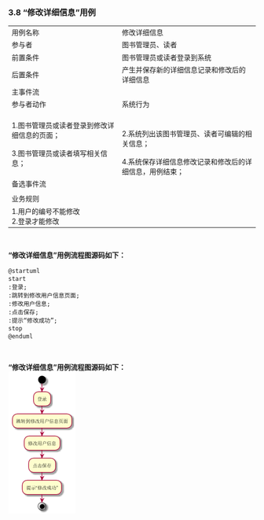 ###     3.8 “修改详细信息”用例
|||
|:-------|:-------------| 
|用例名称|修改详细信息|
|参与者|图书管理员、读者|
|前置条件|图书管理员或读者登录到系统|
|后置条件|产生并保存新的详细信息记录和修改后的详细信息|
|主事件流|
|参与者动作|系统行为|
|1.图书管理员或读者登录到修改详细信息的页面；<br><br>3.图书管理员或读者填写相关信息；|<br><br>2.系统列出该图书管理员、读者可编辑的相关信息；<br><br>4.系统保存详细信息修改记录和修改后的详细信息，用例结束；|
|备选事件流|
||
|业务规则|
|1.用户的编号不能修改<br>2.登录才能修改|
<br>

**“修改详细信息”用例流程图源码如下：**
``` 
@startuml
start
:登录;
:跳转到修改用户信息页面;
:修改用户信息;
:点击保存;
:提示“修改成功”;
stop
@enduml
```
<br>

**“修改详细信息”用例流程图源码如下：**
<br>
![uc1_flow](a_list_8.png)